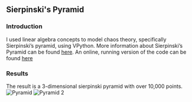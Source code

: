 ﻿
## Sierpinski's Pyramid
### Introduction
I used linear algebra concepts to model chaos theory, specifically Sierpinski’s pyramid, using VPython. More information about Sierpinski’s Pyramid can be found [here](https://en.wikipedia.org/wiki/Sierpi%C5%84ski_triangle). 
An online, running version of the code can be found [here](https://trinket.io/glowscript/06a1627be1)

### Results
The result is a 3-dimensional sierpinski pyramid with over 10,000 points.
![Pyramid](https://user-images.githubusercontent.com/35256233/71882381-5545f380-316f-11ea-9fdc-211d225cc033.png)
![Pyramid 2](https://user-images.githubusercontent.com/35256233/71882539-a0600680-316f-11ea-86cc-40b02a4c4604.png)



